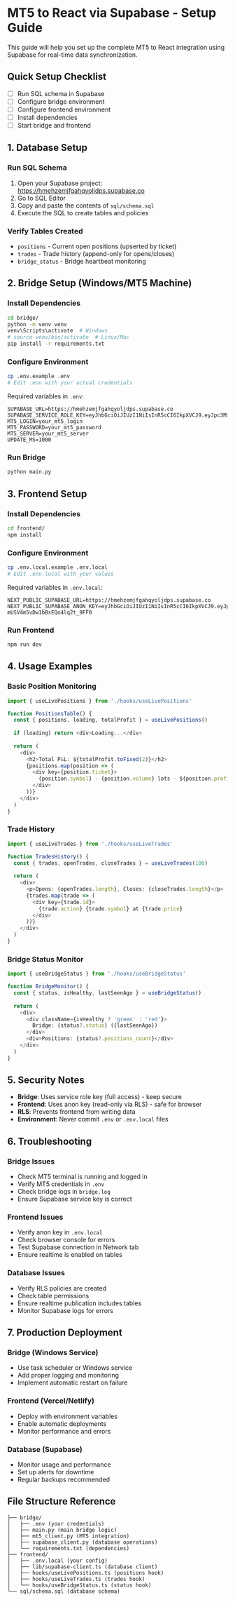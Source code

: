 # MT5 to React via Supabase - Setup Guide

This guide will help you set up the complete MT5 to React integration using Supabase for real-time data synchronization.

## Quick Setup Checklist

- [ ] Run SQL schema in Supabase
- [ ] Configure bridge environment
- [ ] Configure frontend environment
- [ ] Install dependencies
- [ ] Start bridge and frontend

## 1. Database Setup

### Run SQL Schema
1. Open your Supabase project: https://hmehzemjfgahqyoljdps.supabase.co
2. Go to SQL Editor
3. Copy and paste the contents of `sql/schema.sql`
4. Execute the SQL to create tables and policies

### Verify Tables Created
- `positions` - Current open positions (upserted by ticket)
- `trades` - Trade history (append-only for opens/closes)
- `bridge_status` - Bridge heartbeat monitoring

## 2. Bridge Setup (Windows/MT5 Machine)

### Install Dependencies
```bash
cd bridge/
python -m venv venv
venv\Scripts\activate  # Windows
# source venv/bin/activate  # Linux/Mac
pip install -r requirements.txt
```

### Configure Environment
```bash
cp .env.example .env
# Edit .env with your actual credentials
```

Required variables in `.env`:
```
SUPABASE_URL=https://hmehzemjfgahqyoljdps.supabase.co
SUPABASE_SERVICE_ROLE_KEY=eyJhbGciOiJIUzI1NiIsInR5cCI6IkpXVCJ9.eyJpc3MiOiJzdXBhYmFzZSIsInJlZiI6ImhtZWh6ZW1qZmdhaHF5b2xqZHBzIiwicm9sZSI6InNlcnZpY2Vfcm9sZSIsImlhdCI6MTc1NTUxNTYzMCwiZXhwIjoyMDcxMDkxNjMwfQ.l_QsgCCr0acukJnq9xa_QURogJanjryy_IaQVHrwSM4
MT5_LOGIN=your_mt5_login
MT5_PASSWORD=your_mt5_password
MT5_SERVER=your_mt5_server
UPDATE_MS=1000
```

### Run Bridge
```bash
python main.py
```

## 3. Frontend Setup

### Install Dependencies
```bash
cd frontend/
npm install
```

### Configure Environment
```bash
cp .env.local.example .env.local
# Edit .env.local with your values
```

Required variables in `.env.local`:
```
NEXT_PUBLIC_SUPABASE_URL=https://hmehzemjfgahqyoljdps.supabase.co
NEXT_PUBLIC_SUPABASE_ANON_KEY=eyJhbGciOiJIUzI1NiIsInR5cCI6IkpXVCJ9.eyJpc3MiOiJzdXBhYmFzZSIsInJlZiI6ImhtZWh6ZW1qZmdhaHF5b2xqZHBzIiwicm9sZSI6ImFub24iLCJpYXQiOjE3NTU1MTU2MzAsImV4cCI6MjA3MTA5MTYzMH0.fPDbZLmYWgIJdxb-mUSV4m5vDw1bBsEQo4lq2t_9FF0
```

### Run Frontend
```bash
npm run dev
```

## 4. Usage Examples

### Basic Position Monitoring
```typescript
import { useLivePositions } from './hooks/useLivePositions'

function PositionsTable() {
  const { positions, loading, totalProfit } = useLivePositions()
  
  if (loading) return <div>Loading...</div>
  
  return (
    <div>
      <h2>Total P&L: ${totalProfit.toFixed(2)}</h2>
      {positions.map(position => (
        <div key={position.ticket}>
          {position.symbol} - {position.volume} lots - ${position.profit?.toFixed(2)}
        </div>
      ))}
    </div>
  )
}
```

### Trade History
```typescript
import { useLiveTrades } from './hooks/useLiveTrades'

function TradesHistory() {
  const { trades, openTrades, closeTrades } = useLiveTrades(100)
  
  return (
    <div>
      <p>Opens: {openTrades.length}, Closes: {closeTrades.length}</p>
      {trades.map(trade => (
        <div key={trade.id}>
          {trade.action} {trade.symbol} at {trade.price}
        </div>
      ))}
    </div>
  )
}
```

### Bridge Status Monitor
```typescript
import { useBridgeStatus } from './hooks/useBridgeStatus'

function BridgeMonitor() {
  const { status, isHealthy, lastSeenAgo } = useBridgeStatus()
  
  return (
    <div>
      <div className={isHealthy ? 'green' : 'red'}>
        Bridge: {status?.status} ({lastSeenAgo})
      </div>
      <div>Positions: {status?.positions_count}</div>
    </div>
  )
}
```

## 5. Security Notes

- **Bridge**: Uses service role key (full access) - keep secure
- **Frontend**: Uses anon key (read-only via RLS) - safe for browser
- **RLS**: Prevents frontend from writing data
- **Environment**: Never commit `.env` or `.env.local` files

## 6. Troubleshooting

### Bridge Issues
- Check MT5 terminal is running and logged in
- Verify MT5 credentials in `.env`
- Check bridge logs in `bridge.log`
- Ensure Supabase service key is correct

### Frontend Issues
- Verify anon key in `.env.local`
- Check browser console for errors
- Test Supabase connection in Network tab
- Ensure realtime is enabled on tables

### Database Issues
- Verify RLS policies are created
- Check table permissions
- Ensure realtime publication includes tables
- Monitor Supabase logs for errors

## 7. Production Deployment

### Bridge (Windows Service)
- Use task scheduler or Windows service
- Add proper logging and monitoring
- Implement automatic restart on failure

### Frontend (Vercel/Netlify)
- Deploy with environment variables
- Enable automatic deployments
- Monitor performance and errors

### Database (Supabase)
- Monitor usage and performance
- Set up alerts for downtime
- Regular backups recommended

## File Structure Reference

```
├── bridge/
│   ├── .env (your credentials)
│   ├── main.py (main bridge logic)
│   ├── mt5_client.py (MT5 integration)
│   ├── supabase_client.py (database operations)
│   └── requirements.txt (dependencies)
├── frontend/
│   ├── .env.local (your config)
│   ├── lib/supabase-client.ts (database client)
│   ├── hooks/useLivePositions.ts (positions hook)
│   ├── hooks/useLiveTrades.ts (trades hook)
│   └── hooks/useBridgeStatus.ts (status hook)
└── sql/schema.sql (database schema)
```